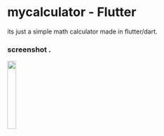 # mycalculator - Flutter

its just a simple math calculator made in flutter/dart.

### screenshot .
<img src="https://user-images.githubusercontent.com/130171990/235603786-bc89bf11-6531-408c-a394-2cf5ad8a0615.png" width=20% height=20%>
